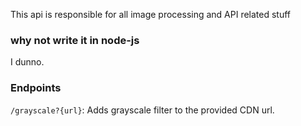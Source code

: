 This api is responsible for all image processing and API related stuff

### why not write it in node-js

I dunno.

### Endpoints

`/grayscale?{url}`: Adds grayscale filter to the provided CDN url.
